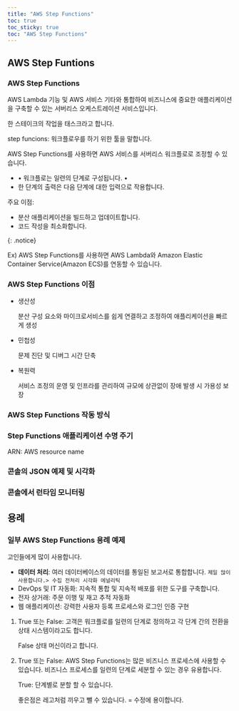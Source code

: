 ```yaml
---
title: "AWS Step Functions"
toc: true
toc_sticky: true
toc: "AWS Step Functions"
---
```


## AWS Step Funtions

### AWS Step Functions

AWS Lambda 기능 및 AWS 서비스 기타와 통합하여 비즈니스에 중요한 애플리케이션을 구축할 수 있는 서버리스 오케스트레이션 서비스입니다.

한 스테이크의 작업을 태스크라고 합니다.

step funcions: 워크플로우를 하기 위한 툴을 말합니다.

AWS Step Functions를 사용하면 AWS 서비스를 서버리스 워크플로로 조정할 수 있습니다. 

- • 워크플로는 일련의 단계로 구성됩니다. • 
- 한 단계의 출력은 다음 단계에 대한 입력으로 작용합니다. 

주요 이점: 

- 분산 애플리케이션을 빌드하고 업데이트합니다.
- 코드 작성을 최소화합니다.

{: .notice}

Ex) AWS Step Functions를 사용하면 AWS Lambda와 Amazon Elastic Container Service(Amazon ECS)를 연동할 수 있습니다.

### AWS Step Functions 이점

- 생산성

  분산 구성 요소와 마이크로서비스를 쉽게 연결하고 조정하여 애플리케이션을 빠르게 생성

- 민첩성

  문제 진단 및 디버그 시간 단축

- 복원력

  서비스 조정의 운영 및 인프라를 관리하여 규모에 상관없이 장애 발생 시 가용성 보장

### AWS Step Functions 작동 방식

### Step Functions 애플리케이션 수명 주기

ARN: AWS resource name

### 콘솔의 JSON 예제 및 시각화



### 콘솔에서 런타임 모니터링

## 용례

### 일부 AWS Step Functions 용례 예제

고인들에게 많이 사용합니다.

- <span class="hlm">**데이터 처리**</span>: 여러 데이터베이스의 데이터를 통일된 보고서로 통합합니다.  `제일 많이 사용합니다.> 수집 전처리 시각화 에널리틱 `
- DevOps 및 IT 자동화: 지속적 통합 및 지속적 배포를 위한 도구를 구축합니다. 
- 전자 상거래: 주문 이행 및 재고 추적 자동화 
- 웹 애플리케이션: 강력한 사용자 등록 프로세스와 로그인 인증 구현



1. True 또는 False: 고객은 워크플로를 일련의 단계로 정의하고 각 단계 간의 전환을 상태 시스템이라고도 합니다. 

   False 상태 머신이라고 합니다.

2. True 또는 False: AWS Step Functions는 많은 비즈니스 프로세스에 사용할 수 있습니다. 비즈니스 프로세스를 일련의 단계로 세분할 수 있는 경우 유용합니다. 

   True: 단계별로 분할 할 수 있습니다.

   좋은점은 레고처럼 끼우고 뺄 수 있습니다. = 수정에 용이합니다.  